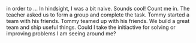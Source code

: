 in order to ...
In hindsight, I was a bit naive.
Sounds cool! Count me in.
The teacher asked us to form a group and complete the task.
Tommy started a team with his friends.
Tommy teamed up with his friends.
We build a great team and ship useful things.
Could I take the initiactive for solving or improving problems I am seeing around me?
